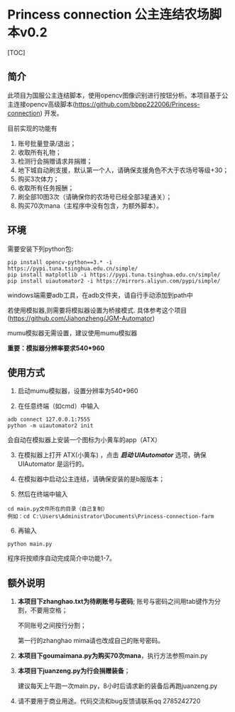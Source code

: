 # Princess connection 公主连结农场脚本v0.2

[TOC]

## 简介

此项目为国服公主连结脚本，使用opencv图像识别进行按钮分析。本项目基于公主连接opencv高级脚本(https://github.com/bbpp222006/Princess-connection) 开发。

目前实现的功能有

1. 账号批量登录/退出；
2. 收取所有礼物；
3. 检测行会捐赠请求并捐赠；
4. 地下城自动刷支援，默认第一个人，请确保支援角色不大于农场号等级+30；
5. 购买3次体力；
6. 收取所有任务报酬；
7. 刷全部10图3次（请确保你的农场号已经全部3星通关）；
8. 购买70次mana（主程序中没有包含，为额外脚本）。


## 环境

需要安装下列python包:

```
pip install opencv-python==3.* -i https://pypi.tuna.tsinghua.edu.cn/simple/
pip install matplotlib -i https://pypi.tuna.tsinghua.edu.cn/simple/
pip install uiautomator2 -i https://mirrors.aliyun.com/pypi/simple/
```

windows端需要adb工具，在adb文件夹，请自行手动添加到path中

若使用模拟器,则需要将模拟器设置为桥接模式.  具体参考这个项目(https://github.com/Jiahonzheng/JGM-Automator)

mumu模拟器无需设置，建议使用mumu模拟器

**重要：模拟器分辨率要求540*960**


## 使用方式

1. 启动mumu模拟器，设置分辨率为540*960

2. 在任意终端（如cmd）中输入

```
adb connect 127.0.0.1:7555
python -m uiautomator2 init
```

会自动在模拟器上安装一个图标为小黄车的app（ATX）

3. 在模拟器上打开 ATX(小黄车) ，点击 ***启动 UIAutomator*** 选项，确保 UIAutomator 是运行的。

4. 在模拟器中启动公主连结，请确保安装的是b服版本；

5. 然后在终端中输入

```
cd main.py文件所在的目录（自己复制）
例如：cd C:\Users\Administrator\Documents\Princess-connection-farm
```

6. 再输入

```
python main.py
```

程序将按顺序自动完成简介中功能1-7。



## 额外说明

1. **本项目下zhanghao.txt为待刷账号与密码**;
   账号与密码之间用tab键作为分割，不要用空格；

   不同账号之间按行分割；

   第一行的zhanghao mima请也改成自己的账号密码。

2. **本项目下goumaimana.py为购买70次mana**，执行方法参照main.py

3. **本项目下juanzeng.py为行会捐赠装备**；

   建议每天上午跑一次main.py，8小时后请求新的装备后再跑juanzeng.py

4. 请不要用于商业用途。代码交流和bug反馈请联系qq 2785242720

